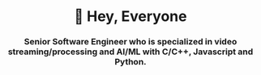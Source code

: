 <h1 align="center">🤞 Hey, Everyone</h1>
<h3 align="center">Senior Software Engineer who is specialized in video streaming/processing and AI/ML with C/C++, Javascript and Python.</h3>
